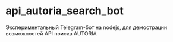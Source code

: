 # api_autoria_search_bot

Экспериментальный Telegram-бот на nodejs, для демострации возможностей API поиска AUTORIA